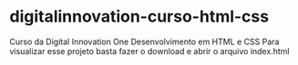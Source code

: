 # digitalinnovation-curso-html-css
Curso da Digital Innovation One Desenvolvimento em HTML e CSS 
Para visualizar esse projeto basta fazer o download e abrir o arquivo index.html

